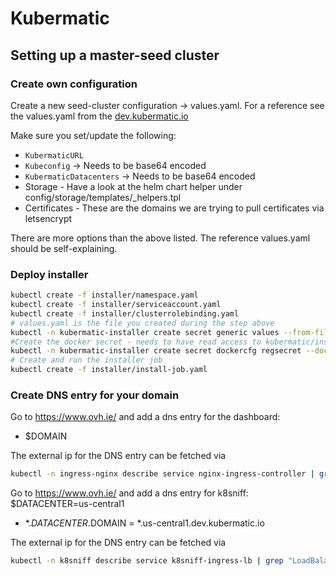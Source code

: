# Kubermatic

## Setting up a master-seed cluster

### Create own configuration
Create a new seed-cluster configuration -> values.yaml.
For a reference see the values.yaml from the [dev.kubermatic.io](https://github.com/kubermatic/secrets/blob/master/seed-clusters/dev.kubermatic.io/values.yaml)

Make sure you set/update the following:
- `KubermaticURL`
- `Kubeconfig` -> Needs to be base64 encoded
- `KubermaticDatacenters` -> Needs to be base64 encoded
- Storage - Have a look at the helm chart helper under config/storage/templates/_helpers.tpl
- Certificates - These are the domains we are trying to pull certificates via letsencrypt

There are more options than the above listed. The reference values.yaml should be self-explaining.

### Deploy installer
```bash
kubectl create -f installer/namespace.yaml
kubectl create -f installer/serviceaccount.yaml
kubectl create -f installer/clusterrolebinding.yaml
# values.yaml is the file you created during the step above
kubectl -n kubermatic-installer create secret generic values --from-file=values.yaml
#Create the docker secret - needs to have read access to kubermatic/installer 
kubectl -n kubermatic-installer create secret dockercfg regsecret --docker-server=<your-registry-server> --docker-username=<your-name> --docker-password=<your-pword> --docker-email=<your-email>
# Create and run the installer job
kubectl create -f installer/install-job.yaml
```

### Create DNS entry for your domain
Go to https://www.ovh.ie/ and add a dns entry for the dashboard:
- $DOMAIN  

The external ip for the DNS entry can be fetched via
```bash
kubectl -n ingress-nginx describe service nginx-ingress-controller | grep "LoadBalancer Ingress"
```

Go to https://www.ovh.ie/ and add a dns entry for k8sniff:
$DATACENTER=us-central1
- *.$DATACENTER.$DOMAIN  =  *.us-central1.dev.kubermatic.io  

The external ip for the DNS entry can be fetched via
```bash
kubectl -n k8sniff describe service k8sniff-ingress-lb | grep "LoadBalancer Ingress"
```
